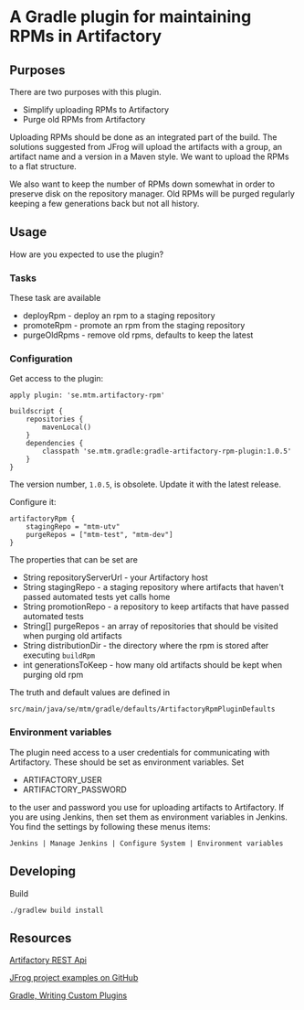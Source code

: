 # A Gradle plugin for maintaining RPMs in Artifactory

## Purposes

There are two purposes with this plugin.

* Simplify uploading RPMs to Artifactory
* Purge old RPMs from Artifactory

Uploading RPMs should be done as an integrated part of the build. The solutions suggested from JFrog will upload the
artifacts with a group, an artifact name and a version in a Maven style. We want to upload the RPMs to a flat structure.

We also want to keep the number of RPMs down somewhat in order to preserve disk on the repository manager. Old RPMs
will be purged regularly keeping a few generations back but not all history.

## Usage

How are you expected to use the plugin?

### Tasks

These task are available

* deployRpm - deploy an rpm to a staging repository
* promoteRpm - promote an rpm from the staging repository
* purgeOldRpms - remove old rpms, defaults to keep the latest

### Configuration

Get access to the plugin:

```Gradle
apply plugin: 'se.mtm.artifactory-rpm'

buildscript {
    repositories {
        mavenLocal()
    }
    dependencies {
        classpath 'se.mtm.gradle:gradle-artifactory-rpm-plugin:1.0.5'
    }
}
```

The version number, `1.0.5`, is obsolete. Update it with the latest release.

Configure it:

```Gradle
artifactoryRpm {
    stagingRepo = "mtm-utv"
    purgeRepos = ["mtm-test", "mtm-dev"]
}
```

The properties that can be set are

* String repositoryServerUrl - your Artifactory host
* String stagingRepo - a staging repository where artifacts that haven't passed automated tests yet calls home
* String promotionRepo - a repository to keep artifacts that have passed automated tests
* String[] purgeRepos - an array of repositories that should be visited when purging old artifacts
* String distributionDir - the directory where the rpm is stored after executing `buildRpm`
* int generationsToKeep - how many old artifacts should be kept when purging old rpm

The truth and default values are defined in 

`src/main/java/se/mtm/gradle/defaults/ArtifactoryRpmPluginDefaults`

### Environment variables

The plugin need access to a user credentials for communicating with Artifactory. These should be set as environment variables.
Set

* ARTIFACTORY_USER
* ARTIFACTORY_PASSWORD

to the user and password you use for uploading artifacts to Artifactory. If you are using Jenkins, then set them
as environment variables in Jenkins. You find the settings by following these menus items:

`Jenkins | Manage Jenkins | Configure System | Environment variables`

## Developing

Build

`./gradlew build install`

## Resources

[Artifactory REST Api](http://www.jfrog.com/confluence/display/RTF/Artifactory+REST+API)

[JFrog project examples on GitHub](https://github.com/JFrogDev/project-examples)

[Gradle, Writing Custom Plugins](https://gradle.org/docs/current/userguide/custom_plugins.html)

